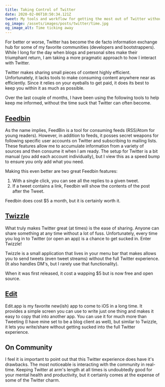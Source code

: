```yaml
---
title: Taking Control of Twitter
date: 2020-02-06T10:50:34.121Z
tweet: My tools and workflow for getting the most out of Twitter without the time suck.
og_image: /assets/images/posts/twitter/time.jpg
og_image_alt: Time ticking away
---
```


For better or worse, Twitter has become the de facto information exchange hub for some of my favorite communities (developers and bootstrappers). While I long for the day when blogs and personal sites make their triumphant return, I am taking a more pragmatic approach to how I interact with Twitter.

Twitter makes sharing small pieces of content highly efficient. Unfortunately, it lacks tools to make consuming content anywhere near as efficiently. Since it relies on your eyeballs to get paid, it does its best to keep you within it as much as possible.

Over the last couple of months, I have been using the following tools to help keep me informed, without the time suck that Twitter can often become.

## [Feedbin](https://feedbin.com/)

As the name implies, FeedBin is a tool for consuming feeds (RSS/Atom for young readers). However, in addition to feeds, it posses secret weapons for following specific user accounts on Twitter and subscribing to mailing lists. These features allow me to accumulate information from a variety of sources and then consume it when I am ready. The setup for Twitter is a bit manual (you add each account individually), but I view this as a speed bump to ensure you only add what you need.

Making this even better are two great Feedbin features:

1. With a single click, you can see all the replies to a given tweet.
2. If a tweet contains a link, Feedbin will show the contents of the post after the Tweet.

Feedbin does cost \$5 a month, but it is certainly worth it.

## [Twizzle](https://github.com/kitze/Twizzle)

What truly makes Twitter great (at times) is the ease of sharing. Anyone can share something at any time without a lot of fuss. Unfortunately, every time you log in to Twitter (or open an app) is a chance to get sucked in. Enter Twizzle!

Twizzle is a small application that lives in your menu bar that makes allows you to send tweets (even tweet streams) without the full Twitter experience. (It also handles DM's, but I rarely use that functionality).

When it was first released, it cost a wapping \$5 but is now free and open source.

## [Edit](https://apps.apple.com/us/app/edit-a-single-page-scratchpad/id1231744746)

Edit.app is my favorite new(ish) app to come to iOS in a long time. It provides a simple screen you can use to write just one thing and makes it easy to copy that into another app. You can use it for much more than Tweeting (I have mine set to be a blog client as well), but similar to Twizzle, it lets you write/share without getting sucked into the full Twitter experience.

## On Community

I feel it is important to point out that this Twitter experience does have it's drawbacks. The most noticeable is interacting with the community in real-time. Keeping Twitter at arm's length at all times is undoubtedly good for your mental health and productivity, but it certainly comes at the expense of some of the Twitter charm.
